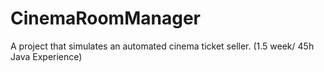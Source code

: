 # CinemaRoomManager
A project that simulates an automated cinema ticket seller. (1.5 week/ 45h Java Experience)
